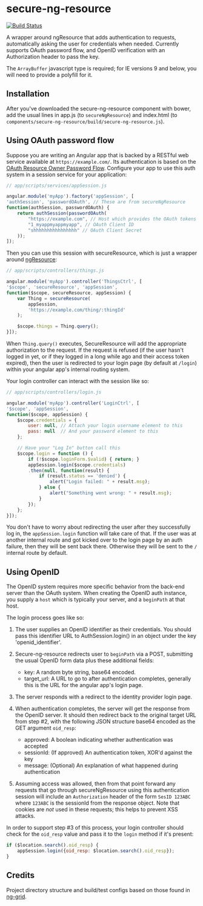 # secure-ng-resource

[![Build Status](https://travis-ci.org/AmericanCouncils/secure-ng-resource.png?branch=master)](https://travis-ci.org/AmericanCouncils/secure-ng-resource)

A wrapper around ngResource that adds authentication to requests, automatically
asking the user for credentials when needed. Currently supports OAuth password
flow, and OpenID verification with an Authorization header to pass the key.

The `ArrayBuffer` javascript type is required; for IE versions 9 and below,
you will need to provide a polyfill for it.

## Installation

After you've downloaded the secure-ng-resource component with bower, add the
usual lines in app.js (to `secureNgResource`) and index.html (to
`components/secure-ng-resource/build/secure-ng-resource.js`).

## Using OAuth password flow

Suppose you are writing an Angular app that is backed by a RESTful web
service available at `https://example.com/`. Its authentication is based on the
[OAuth Resource Owner Password Flow](http://techblog.hybris.com/2012/06/11/oauth2-resource-owner-password-flow/).
Configure your app to use this auth system in a session
service for your application:
```js
// app/scripts/services/appSession.js

angular.module('myApp').factory('appSession', [
'authSession', 'passwordOAuth', // These are from secureNgResource
function(authSession, passwordOAuth) {
    return authSession(passwordOAuth(
        "https://example.com", // Host which provides the OAuth tokens
        "1_myappmyappmyapp", // OAuth Client ID
        "shhhhhhhhhhhhhhhh" // OAuth Client Secret
    ));
]);
```

Then you can use this session with secureResource, which is just a wrapper around
[ngResource](http://docs.angularjs.org/api/ngResource.$resource):
```js
// app/scripts/controllers/things.js

angular.module('myApp').controller('ThingsCtrl', [
'$scope', 'secureResource', 'appSession',
function($scope, secureResource, appSession) {
    var Thing = secureResource(
        appSession,
        'https://example.com/thing/:thingId'
    );

    $scope.things = Thing.query();
}]);
```
When `Thing.query()` executes, SecureResource will add the appropriate
authorization to the request. If the request is refused (if the user hasn't
logged in yet, or if they logged in a long while ago and their access
token expired), then the user is redirected to your login page (by default
at `/login`) within your angular app's internal routing system.

Your login controller can interact with the session like so:
```js
// app/scripts/controllers/login.js

angular.module('myApp').controller('LoginCtrl', [
'$scope', 'appSession',
function($scope, appSession) {
    $scope.credentials = {
        user: null, // Attach your login username element to this
        pass: null  // And your password element to this
    };

    // Have your "Log In" button call this
    $scope.login = function () {
        if (!$scope.loginForm.$valid) { return; }
        appSession.login($scope.credentials)
        .then(null, function(result) {
            if (result.status == 'denied') {
                alert("Login failed: " + result.msg);
            } else {
                alert("Something went wrong: " + result.msg);
            }
        });
    };
}]);
```

You don't have to worry about redirecting the user after they successfully
log in, the `appSession.login` function will take care of that. If the user
was at another internal route and got kicked over to the login page by an
auth failure, then they will be sent back there. Otherwise they will be sent
to the `/` internal route by default.

## Using OpenID

The OpenID system requires more specific behavior from the back-end server
than the OAuth system. When creating the OpenID auth instance, you supply
a `host` which is typically your server, and a `beginPath` at that host.

The login process goes like so:

1. The user supplies an OpenID identifier as their credentials. You
   should pass this identifier URL to AuthSession.login() in an object
   under the key 'openid_identifier'.

2. Secure-ng-resource redirects user to `beginPath` via a POST, submitting
   the usual OpenID form data plus these additional fields:

   * key: A random byte string, base64 encoded.
   * target_url: A URL to go to after authentication completes, generally this
                 is the URL for the angular app's login page.

3. The server responds with a redirect to the identity provider login page.

4. When authentication completes, the server will get the response from
   the OpenID server. It should then redirect back to the original target
   URL from step #2, with the following JSON structure base64 encoded as
   the GET argument `oid_resp`:

   * approved: A boolean indicating whether authentication was accepted
   * sessionId: (If approved) An authentication token, XOR'd against the key
   * message: (Optional) An explanation of what happened during authentication

5. Assuming access was allowed, then from that point forward any
   requests that go through secureNgResource using this
   authentication session will include an `Authorization` header of the
   form `SesID 123ABC` where `123ABC` is the sessionId from the response
   object. Note that cookies are *not* used in these requests; this helps
   to prevent XSS attacks.

In order to support step #3 of this process, your login controller should check
for the `oid_resp` value and pass it to the `login` method if it's present:

```js
if ($location.search().oid_resp) {
    appSession.login({oid_resp: $location.search().oid_resp});
}
```

## Credits

Project directory structure and build/test configs based on those found in
[ng-grid](https://github.com/angular-ui/ng-grid).
